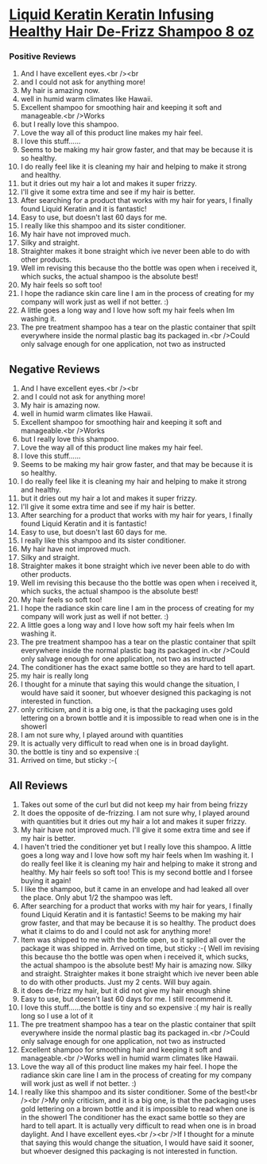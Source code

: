 # [Liquid Keratin Keratin Infusing Healthy Hair De-Frizz Shampoo 8 oz](https://products.checkmycream.com/products/Liquid-Keratin-Keratin-Infusing-Healthy-Hair-De-Frizz-Shampoo-8-oz.html)

### Positive Reviews

<ol>
      <li>And I have excellent eyes.&lt;br /&gt;&lt;br</li>
      <li>and I could not ask for anything more!</li>
      <li>My hair is amazing now.</li>
      <li>well in humid warm climates like Hawaii.</li>
      <li>Excellent shampoo for smoothing hair and keeping it soft and manageable.&lt;br /&gt;Works</li>
      <li>but I really love this shampoo.</li>
      <li>Love the way all of this product line makes my hair feel.</li>
      <li>I love this stuff......</li>
      <li>Seems to be making my hair grow faster, and that may be because it is so healthy.  </li>
      <li>I do really feel like it is cleaning my hair and helping to make it strong and healthy.</li>
      <li>but it dries out my hair a lot and makes it super frizzy.</li>
      <li>I&#x27;ll give it some extra time and see if my hair is better.</li>
      <li>After searching for a product that works with my hair for years, I finally found Liquid Keratin and it is fantastic!</li>
      <li>Easy to use, but doesn&#x27;t last 60 days for me.</li>
      <li>I really like this shampoo and its sister conditioner.</li>
      <li>My hair have not improved much.  </li>
      <li>Silky and straight.</li>
      <li>Straighter makes it bone straight which ive never been able to do with other products.</li>
      <li>Well im revising this because tho the bottle was open when i received it, which sucks, the actual shampoo is the absolute best!</li>
      <li>My hair feels so soft too!</li>
      <li>I hope the radiance skin care line I am in the process of creating for my company will work just as well if not better.  :)</li>
      <li>A little goes a long way and I love how soft my hair feels when Im washing it.</li>
      <li>The pre treatment shampoo has a tear on the plastic container that spilt everywhere inside the normal plastic bag its packaged in.&lt;br /&gt;Could only salvage enough for one application, not two as instructed</li>
</ol>


<h2>Negative Reviews</h2>
<ol>
<li> And I have excellent eyes.&lt;br /&gt;&lt;br</li>
<li> and I could not ask for anything more!</li>
<li> My hair is amazing now.</li>
<li> well in humid warm climates like Hawaii.</li>
<li> Excellent shampoo for smoothing hair and keeping it soft and manageable.&lt;br /&gt;Works</li>
<li> but I really love this shampoo.</li>
<li> Love the way all of this product line makes my hair feel.</li>
<li> I love this stuff......</li>
<li> Seems to be making my hair grow faster, and that may be because it is so healthy.  </li>
<li> I do really feel like it is cleaning my hair and helping to make it strong and healthy.</li>
<li> but it dries out my hair a lot and makes it super frizzy.</li>
<li> I&#x27;ll give it some extra time and see if my hair is better.</li>
<li> After searching for a product that works with my hair for years, I finally found Liquid Keratin and it is fantastic!</li>
<li> Easy to use, but doesn&#x27;t last 60 days for me.</li>
<li> I really like this shampoo and its sister conditioner.</li>
<li> My hair have not improved much.  </li>
<li> Silky and straight.</li>
<li> Straighter makes it bone straight which ive never been able to do with other products.</li>
<li> Well im revising this because tho the bottle was open when i received it, which sucks, the actual shampoo is the absolute best!</li>
<li> My hair feels so soft too!</li>
<li> I hope the radiance skin care line I am in the process of creating for my company will work just as well if not better.  :)</li>
<li> A little goes a long way and I love how soft my hair feels when Im washing it.</li>
<li> The pre treatment shampoo has a tear on the plastic container that spilt everywhere inside the normal plastic bag its packaged in.&lt;br /&gt;Could only salvage enough for one application, not two as instructed</li>
<li> The conditioner has the exact same bottle so they are hard to tell apart.</li>
<li> my hair is really long</li>
<li> I thought for a minute that saying this would change the situation, I would have said it sooner, but whoever designed this packaging is not interested in function.</li>
<li> only criticism, and it is a big one, is that the packaging uses gold lettering on a brown bottle and it is impossible to read when one is in the showerl  </li>
<li> I am not sure why, I played around with quantities</li>
<li> It is actually very difficult to read when one is in broad daylight.</li>
<li> the bottle is tiny and so expensive :(</li>
<li> Arrived on time, but sticky :-(     </li>
</ol>

<h2>All Reviews</h2>

<ol>
    <li> Takes out some of the curl but did not keep my hair from being frizzy</li>
    <li> It does the opposite of de-frizzing. I am not sure why, I played around with quantities but it dries out my hair a lot and makes it super frizzy.</li>
    <li> My hair have not improved much.  I&#x27;ll give it some extra time and see if my hair is better.</li>
    <li> I haven&#x27;t tried the conditioner yet but I really love this shampoo. A little goes a long way and I love how soft my hair feels when Im washing it. I do really feel like it is cleaning my hair and helping to make it strong and healthy. My hair feels so soft too! This is my second bottle and I forsee buying it again!</li>
    <li> I like the shampoo, but it came in an envelope and had leaked all over the place.  Only abut 1/2 the shampoo was left.</li>
    <li> After searching for a product that works with my hair for years, I finally found Liquid Keratin and it is fantastic! Seems to be making my hair grow faster, and that may be because it is so healthy.  The product does what it claims to do and I could not ask for anything more!</li>
    <li> Item was shipped to me with the bottle open, so it spilled all over the package it was shipped in. Arrived on time, but sticky :-(     Well im revising this because tho the bottle was open when i received it, which sucks, the actual shampoo is the absolute best! My hair is amazing now. Silky and straight. Straighter makes it bone straight which ive never been able to do with other products. Just my 2 cents. Will buy again.</li>
    <li> it does de-frizz my hair, but it did not give my hair enough shine</li>
    <li> Easy to use, but doesn&#x27;t last 60 days for me. I still recommend it.</li>
    <li> I love this stuff......the bottle is tiny and so expensive :( my hair is really long so I use a lot of it</li>
    <li> The pre treatment shampoo has a tear on the plastic container that spilt everywhere inside the normal plastic bag its packaged in.&lt;br /&gt;Could only salvage enough for one application, not two as instructed</li>
    <li> Excellent shampoo for smoothing hair and keeping it soft and manageable.&lt;br /&gt;Works well in humid warm climates like Hawaii.</li>
    <li> Love the way all of this product line makes my hair feel. I hope the radiance skin care line I am in the process of creating for my company will work just as well if not better.  :)</li>
    <li> I really like this shampoo and its sister conditioner. Some of the best!&lt;br /&gt;&lt;br /&gt;My only criticism, and it is a big one, is that the packaging uses gold lettering on a brown bottle and it is impossible to read when one is in the showerl  The conditioner has the exact same bottle so they are hard to tell apart. It is actually very difficult to read when one is in broad daylight. And I have excellent eyes.&lt;br /&gt;&lt;br /&gt;If I thought for a minute that saying this would change the situation, I would have said it sooner, but whoever designed this packaging is not interested in function.</li>
</ol>




